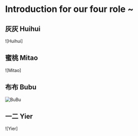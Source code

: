 # Introduction for our four role ~

## 灰灰 Huihui
![Huihui]

## 蜜桃 Mitao
![Mitao]

##  布布 Bubu
![BuBu](../resource/image/introduction_bubu.png)

## 一二 Yier
![Yier]


